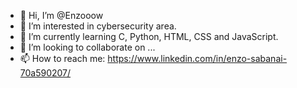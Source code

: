 - 👋 Hi, I’m @Enzooow
- 👀 I’m interested in cybersecurity area.
- 🌱 I’m currently learning C, Python, HTML, CSS and JavaScript.
- 💞️ I’m looking to collaborate on ...
- 📫 How to reach me: https://www.linkedin.com/in/enzo-sabanai-70a590207/

<!---
Enzooow/Enzooow is a ✨ special ✨ repository because its `README.md` (this file) appears on your GitHub profile.
You can click the Preview link to take a look at your changes.
--->
